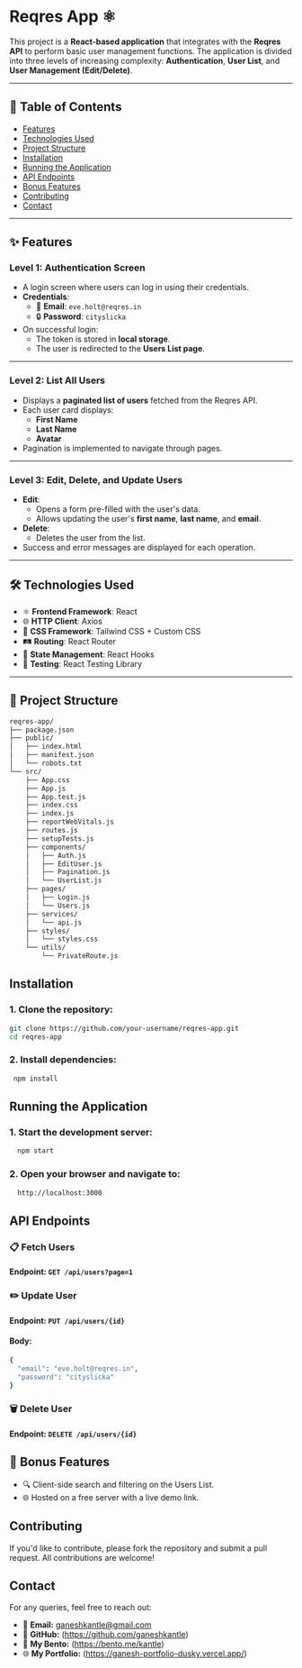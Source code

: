 # Reqres App ⚛️

This project is a **React-based application** that integrates with the **Reqres API** to perform basic user management functions. The application is divided into three levels of increasing complexity: **Authentication**, **User List**, and **User Management (Edit/Delete)**.

---

## 📖 Table of Contents
- [Features](#-features)
- [Technologies Used](#️-technologies-used)
- [Project Structure](#-project-structure)
- [Installation](#️-installation)
- [Running the Application](#️-running-the-application)
- [API Endpoints](#-api-endpoints)
- [Bonus Features](#-bonus-features)
- [Contributing](#-contributing)
- [Contact](#-contact)

---

## ✨ Features

### Level 1: Authentication Screen
- A login screen where users can log in using their credentials.
- **Credentials**:
  - 📧 **Email**: `eve.holt@reqres.in`
  - 🔒 **Password**: `cityslicka`
- On successful login:
  - The token is stored in **local storage**.
  - The user is redirected to the **Users List page**.

---

### Level 2: List All Users
- Displays a **paginated list of users** fetched from the Reqres API.
- Each user card displays:
  - **First Name**
  - **Last Name**
  - **Avatar**
- Pagination is implemented to navigate through pages.

---

### Level 3: Edit, Delete, and Update Users
- **Edit**:
  - Opens a form pre-filled with the user's data.
  - Allows updating the user's **first name**, **last name**, and **email**.
- **Delete**:
  - Deletes the user from the list.
- Success and error messages are displayed for each operation.

---

## 🛠️ Technologies Used
- ⚛️ **Frontend Framework**: React
- 🌐 **HTTP Client**: Axios
- 🎨 **CSS Framework**: Tailwind CSS + Custom CSS
- 🛤️ **Routing**: React Router
- 🧠 **State Management**: React Hooks
- 🧪 **Testing**: React Testing Library

---

## 📂 Project Structure

```bash
reqres-app/
├── package.json
├── public/
│   ├── index.html
│   ├── manifest.json
│   └── robots.txt
└── src/
    ├── App.css
    ├── App.js
    ├── App.test.js
    ├── index.css
    ├── index.js
    ├── reportWebVitals.js
    ├── routes.js
    ├── setupTests.js
    ├── components/
    │   ├── Auth.js
    │   ├── EditUser.js
    │   ├── Pagination.js
    │   └── UserList.js
    ├── pages/
    │   ├── Login.js
    │   └── Users.js
    ├── services/
    │   └── api.js
    ├── styles/
    │   └── styles.css
    └── utils/
        └── PrivateRoute.js

```

## Installation

### 1. Clone the repository:
   ```bash
   git clone https://github.com/your-username/reqres-app.git
   cd reqres-app
   ```

### 2. Install dependencies:
  ```bash
   npm install
   ```

## Running the Application

### 1. Start the development server:
 ```bash
   npm start
   ```

### 2. Open your browser and navigate to:
 ```bash
   http://localhost:3000
   ```


## API Endpoints

### 📋 Fetch Users
#### Endpoint: ```GET /api/users?page=1```

### ✏️ Update User
#### Endpoint: ```PUT /api/users/{id}```

#### Body:
```bash
{
  "email": "eve.holt@reqres.in",
  "password": "cityslicka"
}
```
### 🗑️ Delete User
#### Endpoint: ```DELETE /api/users/{id}```


## 🎁 Bonus Features
- 🔍 Client-side search and filtering on the Users List.
- 🌐 Hosted on a free server with a live demo link.

## Contributing
If you'd like to contribute, please fork the repository and submit a pull request. All contributions are welcome!


## Contact
For any queries, feel free to reach out:
- 📧 **Email:** ganeshkantle@gmail.com
- 🐙 **GitHub:** (https://github.com/ganeshkantle)
- 🧰 **My Bento:** (https://bento.me/kantle)
- 🌐 **My Portfolio:** (https://ganesh-portfolio-dusky.vercel.app/)
